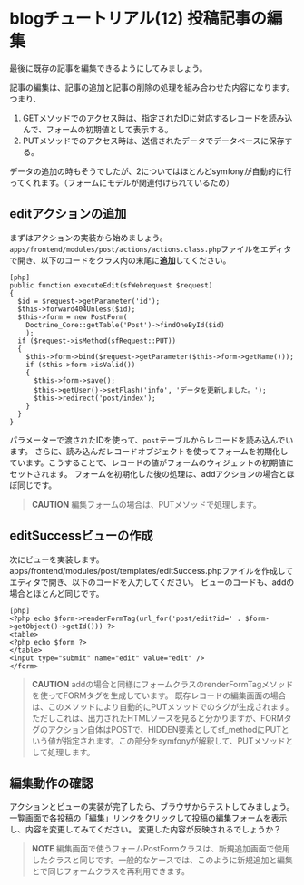 blogチュートリアル(12) 投稿記事の編集
=====================================

最後に既存の記事を編集できるようにしてみましょう。

記事の編集は、記事の追加と記事の削除の処理を組み合わせた内容になります。つまり、

1. GETメソッドでのアクセス時は、指定されたIDに対応するレコードを読み込んで、フォームの初期値として表示する。
2. PUTメソッドでのアクセス時は、送信されたデータでデータベースに保存する。

データの追加の時もそうでしたが、2についてはほとんどsymfonyが自動的に行ってくれます。（フォームにモデルが関連付けられているため）


editアクションの追加
--------------------

まずはアクションの実装から始めましょう。
`apps/frontend/modules/post/actions/actions.class.php`ファイルをエディタで開き、以下のコードをクラス内の末尾に**追加**してください。

	[php]
	public function executeEdit(sfWebrequest $request)
	{
	  $id = $request->getParameter('id');
	  $this->forward404Unless($id);
	  $this->form = new PostForm(
	    Doctrine_Core::getTable('Post')->findOneById($id)
	    );
	  if ($request->isMethod(sfRequest::PUT))
	  {
	    $this->form->bind($request->getParameter($this->form->getName()));
	    if ($this->form->isValid())
	    {
	      $this->form->save();
	      $this->getUser()->setFlash('info', 'データを更新しました。');
	      $this->redirect('post/index');
	    }
	  }
	}

パラメーターで渡されたIDを使って、`post`テーブルからレコードを読み込んでいます。
さらに、読み込んだレコードオブジェクトを使ってフォームを初期化しています。こうすることで、レコードの値がフォームのウィジェットの初期値にセットされます。
フォームを初期化した後の処理は、addアクションの場合とほぼ同じです。

> **CAUTION**
> 編集フォームの場合は、PUTメソッドで処理します。


editSuccessビューの作成
-----------------------

次にビューを実装します。
apps/frontend/modules/post/templates/editSuccess.phpファイルを作成してエディタで開き、以下のコードを入力してください。
ビューのコードも、addの場合とほとんど同じです。

	[php]
	<?php echo $form->renderFormTag(url_for('post/edit?id=' . $form->getObject()->getId())) ?>
	<table>
	<?php echo $form ?>
	</table>
	<input type="submit" name="edit" value="edit" />
	</form>

> **CAUTION**
> addの場合と同様にフォームクラスのrenderFormTagメソッドを使ってFORMタグを生成しています。
> 既存レコードの編集画面の場合は、このメソッドにより自動的にPUTメソッドでのタグが生成されます。
> ただしこれは、出力されたHTMLソースを見ると分かりますが、FORMタグのアクション自体はPOSTで、HIDDEN要素としてsf_methodにPUTという値が指定されます。この部分をsymfonyが解釈して、PUTメソッドとして処理します。


編集動作の確認
-------------

アクションとビューの実装が完了したら、ブラウザからテストしてみましょう。
一覧画面で各投稿の「編集」リンクをクリックして投稿の編集フォームを表示し、内容を変更してみてください。
変更した内容が反映されるでしょうか？

> **NOTE**
> 編集画面で使うフォームPostFormクラスは、新規追加画面で使用したクラスと同じです。一般的なケースでは、このように新規追加と編集とで同じフォームクラスを再利用できます。

